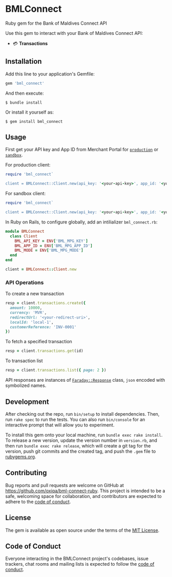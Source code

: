 # BMLConnect

Ruby gem for the Bank of Maldives Connect API

Use this gem to interact with your Bank of Maldives Connect API:
- 💳 __Transactions__


## Installation

Add this line to your application's Gemfile:

```ruby
gem 'bml_connect'
```

And then execute:

    $ bundle install

Or install it yourself as:

    $ gem install bml_connect

## Usage

First get your API key and App ID from Merchant Portal for [`production`](https://dashboard.merchants.bankofmaldives.com.mv) or [`sandbox`](https://dashboard.uat.merchants.bankofmaldives.com.mv).

For production client:
```ruby
require 'bml_connect`

client = BMLConnect::Client.new(api_key: '<your-api-key>', app_id: '<your-app-id>')
```
For sandbox client:
```ruby
require 'bml_connect`

client = BMLConnect::Client.new(api_key: '<your-api-key>', app_id: '<your-app-id>', mode: 'sandbox')
```
In Ruby on Rails, to configure globally, add an intilializer `bml_connect.rb`:
```ruby
module BMLConnect
  class Client
    BML_API_KEY = ENV['BML_MPG_KEY']
    BML_APP_ID = ENV['BML_MPG_APP_ID']
    BML_MODE = ENV['BML_MPG_MODE']
  end
end
````
```ruby
client = BMLConnect::Client.new
```
### API Operations
To create a new transaction
```ruby
resp = client.transactions.create({
  amount: 10000,
  currency: 'MVR',
  redirectUrl: '<your-redirect-uri>',
  localId: 'local-1',
  customerReference: 'INV-0001'
})
```
To fetch a specified transaction
```ruby
resp = client.transactions.get(id)
```
To transaction list
```ruby
resp = client.transactions.list({ page: 2 })
```
API responses are instances of [`Faraday::Response`](https://github.com/lostisland/faraday/blob/main/lib/faraday/response.rb) class, `json` encoded with symbolized names. 

## Development

After checking out the repo, run `bin/setup` to install dependencies. Then, run `rake spec` to run the tests. You can also run `bin/console` for an interactive prompt that will allow you to experiment.

To install this gem onto your local machine, run `bundle exec rake install`. To release a new version, update the version number in `version.rb`, and then run `bundle exec rake release`, which will create a git tag for the version, push git commits and the created tag, and push the `.gem` file to [rubygems.org](https://rubygems.org).

## Contributing

Bug reports and pull requests are welcome on GitHub at https://github.com/oxiqa/bml-connect-ruby. This project is intended to be a safe, welcoming space for collaboration, and contributors are expected to adhere to the [code of conduct](https://github.com/oxiqa/bml-connect-ruby/blob/main/CODE_OF_CONDUCT.md).

## License

The gem is available as open source under the terms of the [MIT License](https://opensource.org/licenses/MIT).

## Code of Conduct

Everyone interacting in the BMLConnect project's codebases, issue trackers, chat rooms and mailing lists is expected to follow the [code of conduct](https://github.com/oxiqa/bml-connect-ruby/blob/main/CODE_OF_CONDUCT.md).
